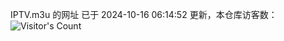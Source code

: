 IPTV.m3u 的网址 已于 2024-10-16 06:14:52 更新，本仓库访客数：![Visitor's Count](https://profile-counter.glitch.me/hero1898_tv/count.svg)
